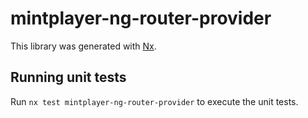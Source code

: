 # mintplayer-ng-router-provider

This library was generated with [Nx](https://nx.dev).

## Running unit tests

Run `nx test mintplayer-ng-router-provider` to execute the unit tests.
